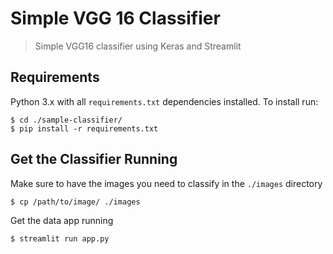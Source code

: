 ﻿
# Simple VGG 16 Classifier
>Simple VGG16 classifier using Keras and Streamlit

## Requirements
Python 3.x with all `requirements.txt` dependencies installed. To install run:

    $ cd ./sample-classifier/
    $ pip install -r requirements.txt

## Get the Classifier Running
Make sure to have the images you need to classify in the `./images` directory 

    $ cp /path/to/image/ ./images 
Get the data app running

    $ streamlit run app.py


